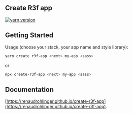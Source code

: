 ## Create R3f app

[![yarn version](https://badge.fury.io/js/create-r3f-app.svg)](https://badge.fury.io/js/create-r3f-app)


## Getting Started

Usage (choose your stack, your app name and style library):


```bash
yarn create r3f-app <next> my-app <sass>
```

or

```bash
npx create-r3f-app <next> my-app <sass>
```

## Documentation

[https://renaudrohlinger.github.io/create-r3f-app](https://renaudrohlinger.github.io/create-r3f-app).
